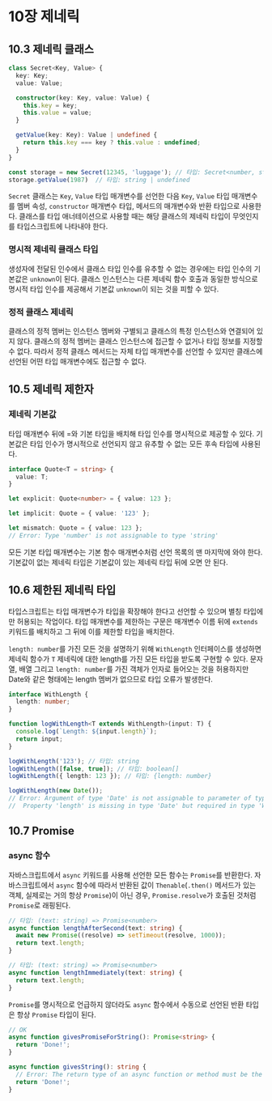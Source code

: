 # 10장 제네릭

## 10.3 제네릭 클래스

```ts
class Secret<Key, Value> {
  key: Key;
  value: Value;

  constructor(key: Key, value: Value) {
    this.key = key;
    this.value = value;
  }

  getValue(key: Key): Value | undefined {
    return this.key === key ? this.value : undefined;
  }
}

const storage = new Secret(12345, 'luggage'); // 타입: Secret<number, string>
storage.getValue(1987)  // 타입: string | undefined
```

`Secret` 클래스는 `Key`, `Value` 타입 매개변수를 선언한 다음 `Key`, `Value` 타입 매개변수를 멤버 속성, `constructor` 매개변수 타입, 메서드의 매개변수와 반환 타입으로 사용한다. 클래스를 타입 애너테이션으로 사용할 때는 해당 클래스의 제네릭 타입이 무엇인지를 타입스크립트에 나타내야 한다.

### 명시적 제네릭 클래스 타입

생성자에 전달된 인수에서 클래스 타입 인수를 유추할 수 없는 경우에는 타입 인수의 기본값은 `unknown`이 된다. 클래스 인스턴스는 다른 제네릭 함수 호출과 동일한 방식으로 명시적 타입 인수를 제공해서 기본값 `unknown`이 되는 것을 피할 수 있다.

### 정적 클래스 제네릭

클래스의 정적 멤버는 인스턴스 멤버와 구별되고 클래스의 특정 인스턴스와 연결되어 있지 않다. 클래스의 정적 멤버는 클래스 인스턴스에 접근할 수 없거나 타입 정보를 지정할 수 없다. 따라서 정적 클래스 메서드는 자체 타입 매개변수를 선언할 수 있지만 클래스에 선언된 어떤 타입 매개변수에도 접근할 수 없다.

## 10.5 제네릭 제한자

### 제네릭 기본값

타입 매개변수 뒤에 =와 기본 타입을 배치해 타입 인수를 명시적으로 제공할 수 있다. 기본값은 타입 인수가 명시적으로 선언되지 않고 유추할 수 없는 모든 후속 타입에 사용된다.

```ts
interface Quote<T = string> {
  value: T;
}

let explicit: Quote<number> = { value: 123 };

let implicit: Quote = { value: '123' };

let mismatch: Quote = { value: 123 };
// Error: Type 'number' is not assignable to type 'string'
```

모든 기본 타입 매개변수는 기본 함수 매개변수처럼 선언 목록의 맨 마지막에 와야 한다. 기본값이 없는 제네릭 타입은 기본값이 있는 제네릭 타입 뒤에 오면 안 된다.

## 10.6 제한된 제네릭 타입

타입스크립트는 타입 매개변수가 타입을 확장해야 한다고 선언할 수 있으며 별칭 타입에만 허용되는 작업이다. 타입 매개변수를 제한하는 구문은 매개변수 이름 뒤에 `extends` 키워드를 배치하고 그 뒤에 이를 제한할 타입을 배치한다.

`length: number`를 가진 모든 것을 설명하기 위해 `WithLength` 인터페이스를 생성하면 제네릭 함수가 `T` 제네릭에 대한 length를 가진 모든 타입을 받도록 구현할 수 있다.
문자열, 배열 그리고 `length: number`를 가진 객체가 인자로 들어오는 것을 허용하지만 Date와 같은 형태에는 length 멤버가 없으므로 타입 오류가 발생한다.

```ts
interface WithLength {
  length: number;
}

function logWithLength<T extends WithLength>(input: T) {
  console.log(`Length: ${input.length}`);
  return input;
}

logWithLength('123'); // 타입: string
logWithLength([false, true]); // 타입: boolean[]
logWithLength({ length: 123 }); // 타입: {length: number}

logWithLength(new Date());
// Error: Argument of type 'Date' is not assignable to parameter of type 'WithLength'
//  Property 'length' is missing in type 'Date' but required in type 'WithLength'.
```

## 10.7 Promise

### async 함수

자바스크립트에서 `async` 키워드를 사용해 선언한 모든 함수는 `Promise`를 반환한다.
자바스크립트에서 `async` 함수에 따라서 반환된 값이 `Thenable`(`.then()` 메서드가 있는 객체, 실제로는 거의 항상 `Promise`)이 아닌 경우, `Promise.resolve`가 호출된 것처럼 `Promise`로 래핑된다.


```ts
// 타입: (text: string) => Promise<number>
async function lengthAfterSecond(text: string) {
  await new Promise((resolve) => setTimeout(resolve, 1000));
  return text.length;
}

// 타입: (text: string) => Promise<number>
async function lengthImmediately(text: string) {
  return text.length;
}
```

`Promise`를 명시적으로 언급하지 않더라도 `async` 함수에서 수동으로 선언된 반환 타입은 항상 `Promise` 타입이 된다.

```ts
// OK
async function givesPromiseForString(): Promise<string> {
  return 'Done!';
}

async function givesString(): string {
  // Error: The return type of an async function or method must be the global Promise<T> type.
  return 'Done!';
}
```